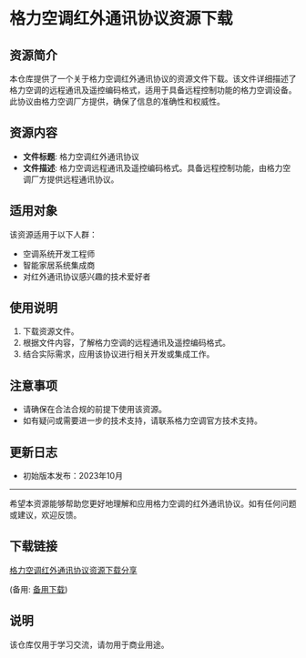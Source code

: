 # 格力空调红外通讯协议资源下载

## 资源简介
本仓库提供了一个关于格力空调红外通讯协议的资源文件下载。该文件详细描述了格力空调的远程通讯及遥控编码格式，适用于具备远程控制功能的格力空调设备。此协议由格力空调厂方提供，确保了信息的准确性和权威性。

## 资源内容
- **文件标题**: 格力空调红外通讯协议
- **文件描述**: 格力空调远程通讯及遥控编码格式。具备远程控制功能，由格力空调厂方提供远程通讯协议。

## 适用对象
该资源适用于以下人群：
- 空调系统开发工程师
- 智能家居系统集成商
- 对红外通讯协议感兴趣的技术爱好者

## 使用说明
1. 下载资源文件。
2. 根据文件内容，了解格力空调的远程通讯及遥控编码格式。
3. 结合实际需求，应用该协议进行相关开发或集成工作。

## 注意事项
- 请确保在合法合规的前提下使用该资源。
- 如有疑问或需要进一步的技术支持，请联系格力空调官方技术支持。

## 更新日志
- 初始版本发布：2023年10月

---

希望本资源能够帮助您更好地理解和应用格力空调的红外通讯协议。如有任何问题或建议，欢迎反馈。

## 下载链接
[格力空调红外通讯协议资源下载分享](https://pan.quark.cn/s/0dc44c773dbf) 

(备用: [备用下载](https://pan.baidu.com/s/1bDtj0CI3sR1VHq2upkX5Uw?pwd=1234))

## 说明

该仓库仅用于学习交流，请勿用于商业用途。
